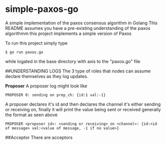# simple-paxos-go
A simple implementation of the paxos consensus algorithm in Golang
This README assumes you have a pre-existing understanding of the paxos algorithmm
this project implements a simple version of Paxos

To run this project simply type
```
$ go run paxos.go
```
while logated in the base directory with axis to the "paxos.go" file

##UNDERSTANDING LOGS
The 3 type of roles that nodes can assume declare themselves as they log updates.

**Proposer**
A proposer log might look like
```
PROPOSER 0: sending on prep_ch: {id:1 val:-1}
```
A proposer declares it's id and then declares the channel it's either sending
or receiving on, finally it will print the value being sent or received
generally the format as seen above
```
PROPOSER <proposer id>: <sending or receiving> on <channel>: {id:<id of message> val:<value of message, -1 if no value>}
```

##Acceptor
There are acceptors
